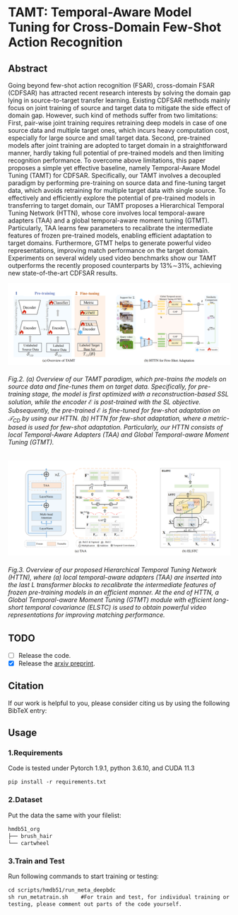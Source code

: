 # TAMT: Temporal-Aware Model Tuning for Cross-Domain Few-Shot Action Recognition
## Abstract
  Going beyond few-shot action recognition (FSAR), cross-domain FSAR (CDFSAR) has attracted recent research interests by solving the domain gap lying in source-to-target transfer learning. Existing CDFSAR methods mainly focus on joint training of source and target data to mitigate the side effect of domain gap. However, such kind of methods suffer from two limitations: First, pair-wise joint training requires retraining deep models in case of one source data and multiple target ones, which incurs heavy computation cost, especially for large source and small target data. Second, pre-trained models after joint training are adopted to target domain in a straightforward manner, hardly taking full potential of pre-trained models and then limiting recognition performance. To overcome above limitations, this paper proposes a simple yet effective baseline, namely Temporal-Aware Model Tuning (TAMT) for CDFSAR. Specifically, our TAMT involves a decoupled paradigm by performing pre-training on source data and fine-tuning target data, which avoids retraining for multiple target data with single source. To effectively and efficiently explore the potential of pre-trained models in transferring to target domain, our TAMT proposes a Hierarchical Temporal Tuning Network (HTTN), whose core involves local temporal-aware adapters (TAA) and a global temporal-aware moment tuning (GTMT). Particularly, TAA learns few parameters to recalibrate the intermediate features of frozen pre-trained models, enabling efficient adaptation to target domains. Furthermore, GTMT helps to generate powerful video representations, improving match performance on the target domain. Experiments on several widely used video benchmarks show our TAMT outperforms the recently proposed counterparts by 13\%$\sim$31\%, achieving new state-of-the-art CDFSAR results.
 
  ![image](https://github.com/TJU-YDragonW/TAMT/blob/main/pic/arc.jpg)
  ###### Fig.2. (a) Overview of our TAMT paradigm, which pre-trains the models on source data and fine-tunes them on target data. Specifically, for pre-training stage, the model is first optimized with a reconstruction-based SSL solution, while the encoder $\mathcal{E}$ is post-trained with the SL objective. Subsequently, the pre-trained $\mathcal{E}$ is fine-tuned for few-shot adaptation on $\mathcal{T}_{CD}$ by using our  HTTN. (b) HTTN for few-shot adaptation, where a metric-based is used for few-shot adaptation. Particularly, our HTTN consists of local Temporal-Aware Adapters (TAA) and Global Temporal-aware Moment Tuning (GTMT).

  ![image](https://github.com/TJU-YDragonW/TAMT/blob/main/pic/module.jpg)
  ###### Fig.3. Overview of our proposed Hierarchical Temporal Tuning Network (HTTN), where (a) local temporal-aware adapters (TAA) are inserted into the last $L$ transformer blocks to recalibrate the intermediate features of frozen pre-training models in an efficient manner. At the end of HTTN, a Global Temporal-aware Moment Tuning (GTMT) module with efficient long-short temporal covariance (ELSTC) is used to obtain powerful video representations for improving matching performance.


## TODO

- [ ] Release the code.
- [x] Release the [arxiv preprint](https://arxiv.org/pdf/2411.19041).

## Citation
If our work is helpful to you, please consider citing us by using the following BibTeX entry:


## Usage
### 1.Requirements
  Code is tested under Pytorch 1.9.1, python 3.6.10, and CUDA 11.3 
  
```
pip install -r requirements.txt
```
### 2.Dataset
  
  Put the data the same with your filelist:  
```
hmdb51_org
├── brush_hair
└── cartwheel
```
### 3.Train and Test
  Run following commands to start training or testing:

```
cd scripts/hmdb51/run_meta_deepbdc
sh run_metatrain.sh    #For train and test, for individual training or testing, please comment out parts of the code yourself.
```
 
